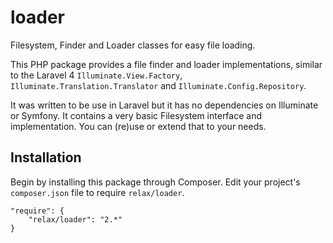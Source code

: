 # loader
Filesystem, Finder and Loader classes for easy file loading.

This PHP package provides a file finder and loader implementations, similar to the Laravel 4
`Illuminate.View.Factory`, `Illuminate.Translation.Translator` and `Illuminate.Config.Repository`.

It was written to be use in Laravel but it has no dependencies on Illuminate or Symfony.
It contains a very basic Filesystem interface and implementation. You can (re)use or extend that to your needs.

## Installation

Begin by installing this package through Composer. Edit your project's `composer.json` file to require `relax/loader`.

	"require": {
		"relax/loader": "2.*"
	}

